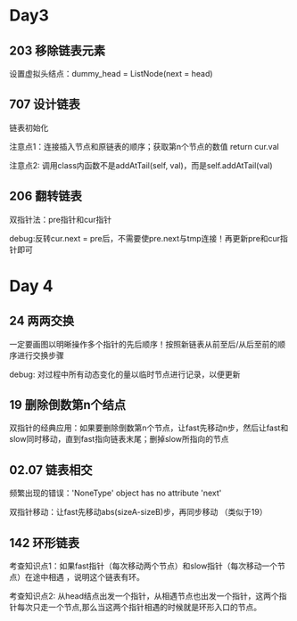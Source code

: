 # Day3

## 203 移除链表元素

设置虚拟头结点：dummy_head = ListNode(next = head)

## 707 设计链表

链表初始化

注意点1：连接插入节点和原链表的顺序；获取第n个节点的数值 return cur.val

注意点2: 调用class内函数不是addAtTail(self, val)，而是self.addAtTail(val)

## 206 翻转链表

双指针法：pre指针和cur指针

debug:反转cur.next = pre后，不需要使pre.next与tmp连接！再更新pre和cur指针即可

# Day 4

## 24 两两交换

一定要画图以明晰操作多个指针的先后顺序！按照新链表从前至后/从后至前的顺序进行交换步骤

debug: 对过程中所有动态变化的量以临时节点进行记录，以便更新

## 19 删除倒数第n个结点

双指针的经典应用：如果要删除倒数第n个节点，让fast先移动n步，然后让fast和slow同时移动，直到fast指向链表末尾；删掉slow所指向的节点

## 02.07 链表相交

频繁出现的错误：'NoneType' object has no attribute 'next'

双指针移动：让fast先移动abs(sizeA-sizeB)步，再同步移动 （类似于19）

## 142 环形链表

考查知识点1：如果fast指针（每次移动两个节点）和slow指针（每次移动一个节点）在途中相遇 ，说明这个链表有环。

考查知识点2: 从head结点出发一个指针，从相遇节点也出发一个指针，这两个指针每次只走一个节点,那么当这两个指针相遇的时候就是环形入口的节点。


